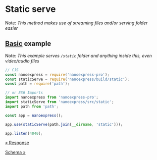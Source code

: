 # Static serve

Note: _This method makes use of streaming files and/or serving folder easier_

## [Basic](../examples/static.js) example

Note: _This example serves `/static` folder and anything inside this, even video/audio files_

```js
// CJS
const nanoexpress = require('nanoexpress-pro');
const staticServe = require('nanoexpress/build/static');
const path = require('path');

// or ES6 Imports
import nanoexpress from 'nanoexpress-pro';
import staticServe from 'nanoexpress/src/static';
import path from 'path';

const app = nanoexpress();

app.use(staticServe(path.join(__dirname, 'static')));

app.listen(4040);
```

[&laquo; Response](./response.md)

[Schema &raquo;](./schema.md)
